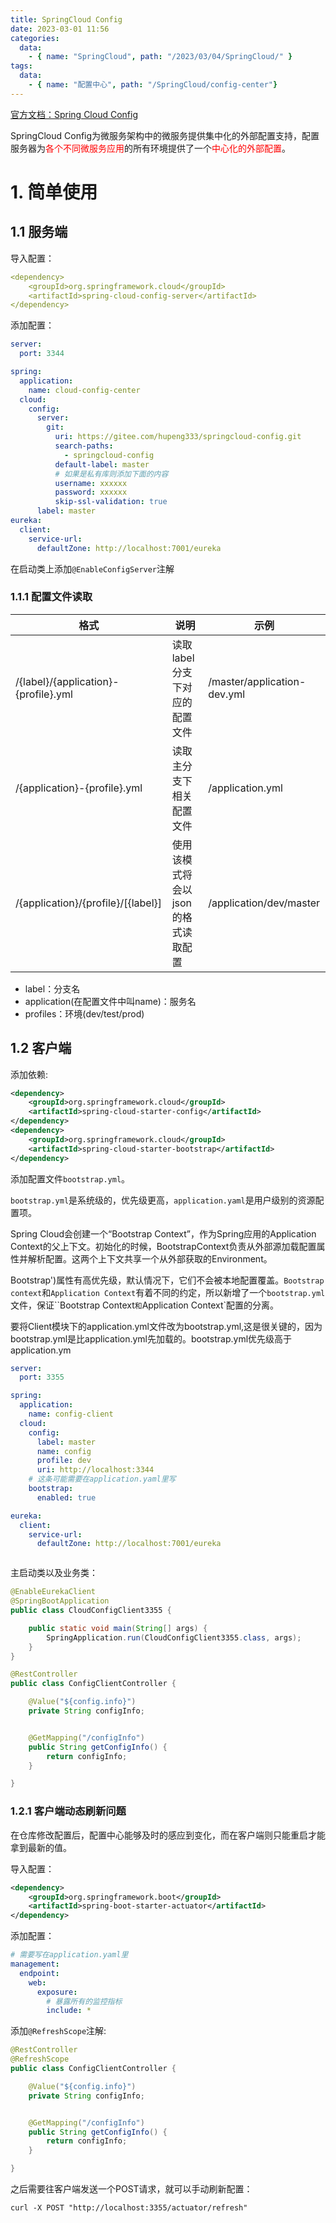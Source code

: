 ```yaml
---
title: SpringCloud Config
date: 2023-03-01 11:56
categories:
  data:
    - { name: "SpringCloud", path: "/2023/03/04/SpringCloud/" }
tags:
  data:
    - { name: "配置中心", path: "/SpringCloud/config-center"}
---
```


[官方文档：Spring Cloud Config](https://spring.io/projects/spring-cloud-config)

SpringCloud Config为微服务架构中的微服务提供集中化的外部配置支持，配置服务器为<font color=red>各个不同微服务应用</font>的所有环境提供了一个<font color=red>中心化的外部配置</font>。

# 1. 简单使用

## 1.1 服务端

导入配置：

```yaml
<dependency>
    <groupId>org.springframework.cloud</groupId>
    <artifactId>spring-cloud-config-server</artifactId>
</dependency>
```

添加配置：

```yaml
server:
  port: 3344

spring:
  application:
    name: cloud-config-center
  cloud:
    config:
      server:
        git:
          uri: https://gitee.com/hupeng333/springcloud-config.git
          search-paths:
            - springcloud-config
          default-label: master
		  # 如果是私有库则添加下面的内容
          username: xxxxxx
          password: xxxxxx
          skip-ssl-validation: true
      label: master
eureka:
  client:
    service-url:
      defaultZone: http://localhost:7001/eureka

```

在启动类上添加`@EnableConfigServer`注解

### 1.1.1 配置文件读取

| 格式                                 | 说明                               | 示例                        |
| ------------------------------------ | ---------------------------------- | --------------------------- |
| /{label}/{application}-{profile}.yml | 读取label分支下对应的配置文件      | /master/application-dev.yml |
| /{application}-{profile}.yml         | 读取主分支下相关配置文件           | /application.yml            |
| /{application}/{profile}/[{label}]   | 使用该模式将会以json的格式读取配置 | /application/dev/master     |

- label：分支名
- application(在配置文件中叫name)：服务名
- profiles：环境(dev/test/prod)

## 1.2 客户端

添加依赖:

```xml
<dependency>
    <groupId>org.springframework.cloud</groupId>
    <artifactId>spring-cloud-starter-config</artifactId>
</dependency>
<dependency>
    <groupId>org.springframework.cloud</groupId>
    <artifactId>spring-cloud-starter-bootstrap</artifactId>
</dependency>
```

添加配置文件`bootstrap.yml`。

`bootstrap.yml`是系统级的，优先级更高，`application.yaml`是用户级别的资源配置项。

Spring Cloud会创建一个“Bootstrap Context”，作为Spring应用的Application Context的父上下文。初始化的时候，BootstrapContext负责从外部源加载配置属性并解析配置。这两个上下文共享一个从外部获取的Environment。

Bootstrap')属性有高优先级，默认情况下，它们不会被本地配置覆盖。`Bootstrap context`和`Application Context`有着不同的约定，所以新增了一个`bootstrap.yml`文件，保证``Bootstrap Context`和`Application Context`配置的分离。

要将Client模块下的application.yml文件改为bootstrap.yml,这是很关键的，因为bootstrap.yml是比application.yml先加载的。bootstrap.yml优先级高于application.ym

```yaml
server:
  port: 3355

spring:
  application:
    name: config-client
  cloud:
    config:
      label: master
      name: config
      profile: dev
      uri: http://localhost:3344
    # 这条可能需要在application.yaml里写
    bootstrap:
      enabled: true

eureka:
  client:
    service-url:
      defaultZone: http://localhost:7001/eureka



```

主启动类以及业务类：

```java
@EnableEurekaClient
@SpringBootApplication
public class CloudConfigClient3355 {

    public static void main(String[] args) {
        SpringApplication.run(CloudConfigClient3355.class, args);
    }
}

@RestController
public class ConfigClientController {

    @Value("${config.info}")
    private String configInfo;


    @GetMapping("/configInfo")
    public String getConfigInfo() {
        return configInfo;
    }

}
```

### 1.2.1 客户端动态刷新问题

在仓库修改配置后，配置中心能够及时的感应到变化，而在客户端则只能重启才能拿到最新的值。

导入配置：

```xml
<dependency>
    <groupId>org.springframework.boot</groupId>
    <artifactId>spring-boot-starter-actuator</artifactId>
</dependency>
```

添加配置：

```yaml
# 需要写在application.yaml里
management:
  endpoint:
    web:
      exposure:
		# 暴露所有的监控指标
        include: *
```

添加`@RefreshScope`注解:

```java
@RestController
@RefreshScope
public class ConfigClientController {

    @Value("${config.info}")
    private String configInfo;


    @GetMapping("/configInfo")
    public String getConfigInfo() {
        return configInfo;
    }

}
```

之后需要往客户端发送一个POST请求，就可以手动刷新配置：

```shell
curl -X POST "http://localhost:3355/actuator/refresh"
```

